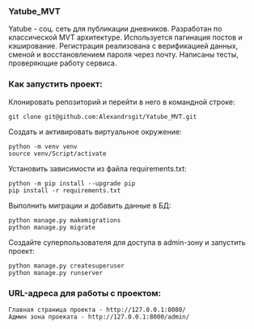 ### Yatube_MVT ###
Yatube - соц. сеть для публикации дневников.
Разработан по классической MVT архитектуре. Используется пагинация постов и кэширование.
Регистрация реализована с верификацией данных, сменой и восстановлением пароля через почту.
Написаны тесты, проверяющие работу сервиса.


### Как запустить проект: ###
Клонировать репозиторий и перейти в него в командной строке:
```
git clone git@github.com:Alexandrsgit/Yatube_MVT.git
```

Cоздать и активировать виртуальное окружение:
```
python -m venv venv
source venv/Script/activate
```

Установить зависимости из файла requirements.txt:
```
python -m pip install --upgrade pip
pip install -r requirements.txt
```

Выполнить миграции и добавить данные в БД:
```
python manage.py makemigrations
python manage.py migrate
```

Создайте суперпользователя для доступа в admin-зону и запустить проект:
```
python manage.py createsuperuser
python manage.py runserver
```


### URL-адреса для работы с проектом: ###
```
Главная страница проекта - http://127.0.0.1:8080/
Админ зона проеката - http://127.0.0.1:8000/admin/
```
